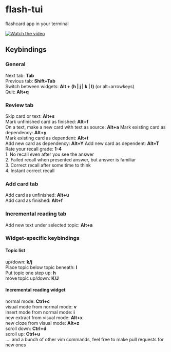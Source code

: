 
# flash-tui
flashcard app in your terminal

[![Watch the video](https://i.imgur.com/njEoYNL.png)](https://youtu.be/hV1iETM6T8g)


## Keybindings

### General

Next tab: **Tab**  
Previous tab: **Shift+Tab**  
Switch between widgets: **Alt + (h | j | k | l)**  (or alt+arrowkeys)   
Quit: **Alt+q**  

### Review tab  

Skip card or text: **Alt+s**  
Mark unfinished card as finished: **Alt+f**  
On a text, make a new card with text as source: **Alt+a**
Mark existing card as dependency: **Alt+y**  
Mark existing card as dependent: **Alt+t**  
Add new card as dependency: **Alt+Y** 
Add new card as dependent: **Alt+T**  
Rate your recall grade: **1-4**   
    	1. No recall even after you see the answer  
	2. Failed recall when presented answer, but answer is familiar  
	3. Correct recall after some time to think   
	4. Instant correct recall  

### Add card tab  
Add card as unfinished: **Alt+u**  
Add card as finished: **Alt+f**  

### Incremental reading tab  

Add new text under selected topic: **Alt+a**  

### Widget-specific keybindings  
 
#### Topic list  


up/down: **k/j**    
Place topic below topic beneath: **l**  
Put topic one step up: **h**  
move topic up/down: **K/J**  
  
#### Incremental reading widget  

normal mode: **Ctrl+c**  
visual mode from normal mode: **v**    
insert mode from normal mode: **i**    
new extract from visual mode: **Alt+x**    
new cloze from visual mode: **Alt+z**  
scroll down: **Ctrl+d**   
scroll up: **Ctrl+u**  
.... and a bunch of other vim commands, feel free to make pull requests for new ones  
 
















